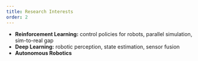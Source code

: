 ```yaml
---
title: Research Interests
order: 2
---
```


- **Reinforcement Learning:** control policies for robots, parallel simulation, sim-to-real gap
- **Deep Learning:** robotic perception, state estimation, sensor fusion
- **Autonomous Robotics**
